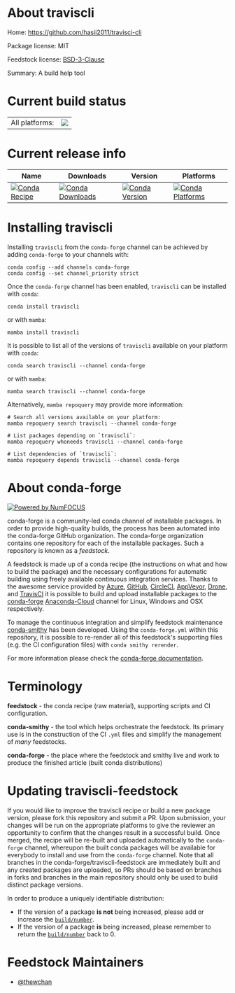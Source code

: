 About traviscli
===============

Home: https://github.com/hasii2011/travisci-cli

Package license: MIT

Feedstock license: [BSD-3-Clause](https://github.com/conda-forge/traviscli-feedstock/blob/main/LICENSE.txt)

Summary: A build help tool

Current build status
====================


<table><tr><td>All platforms:</td>
    <td>
      <a href="https://dev.azure.com/conda-forge/feedstock-builds/_build/latest?definitionId=14414&branchName=main">
        <img src="https://dev.azure.com/conda-forge/feedstock-builds/_apis/build/status/traviscli-feedstock?branchName=main">
      </a>
    </td>
  </tr>
</table>

Current release info
====================

| Name | Downloads | Version | Platforms |
| --- | --- | --- | --- |
| [![Conda Recipe](https://img.shields.io/badge/recipe-traviscli-green.svg)](https://anaconda.org/conda-forge/traviscli) | [![Conda Downloads](https://img.shields.io/conda/dn/conda-forge/traviscli.svg)](https://anaconda.org/conda-forge/traviscli) | [![Conda Version](https://img.shields.io/conda/vn/conda-forge/traviscli.svg)](https://anaconda.org/conda-forge/traviscli) | [![Conda Platforms](https://img.shields.io/conda/pn/conda-forge/traviscli.svg)](https://anaconda.org/conda-forge/traviscli) |

Installing traviscli
====================

Installing `traviscli` from the `conda-forge` channel can be achieved by adding `conda-forge` to your channels with:

```
conda config --add channels conda-forge
conda config --set channel_priority strict
```

Once the `conda-forge` channel has been enabled, `traviscli` can be installed with `conda`:

```
conda install traviscli
```

or with `mamba`:

```
mamba install traviscli
```

It is possible to list all of the versions of `traviscli` available on your platform with `conda`:

```
conda search traviscli --channel conda-forge
```

or with `mamba`:

```
mamba search traviscli --channel conda-forge
```

Alternatively, `mamba repoquery` may provide more information:

```
# Search all versions available on your platform:
mamba repoquery search traviscli --channel conda-forge

# List packages depending on `traviscli`:
mamba repoquery whoneeds traviscli --channel conda-forge

# List dependencies of `traviscli`:
mamba repoquery depends traviscli --channel conda-forge
```


About conda-forge
=================

[![Powered by
NumFOCUS](https://img.shields.io/badge/powered%20by-NumFOCUS-orange.svg?style=flat&colorA=E1523D&colorB=007D8A)](https://numfocus.org)

conda-forge is a community-led conda channel of installable packages.
In order to provide high-quality builds, the process has been automated into the
conda-forge GitHub organization. The conda-forge organization contains one repository
for each of the installable packages. Such a repository is known as a *feedstock*.

A feedstock is made up of a conda recipe (the instructions on what and how to build
the package) and the necessary configurations for automatic building using freely
available continuous integration services. Thanks to the awesome service provided by
[Azure](https://azure.microsoft.com/en-us/services/devops/), [GitHub](https://github.com/),
[CircleCI](https://circleci.com/), [AppVeyor](https://www.appveyor.com/),
[Drone](https://cloud.drone.io/welcome), and [TravisCI](https://travis-ci.com/)
it is possible to build and upload installable packages to the
[conda-forge](https://anaconda.org/conda-forge) [Anaconda-Cloud](https://anaconda.org/)
channel for Linux, Windows and OSX respectively.

To manage the continuous integration and simplify feedstock maintenance
[conda-smithy](https://github.com/conda-forge/conda-smithy) has been developed.
Using the ``conda-forge.yml`` within this repository, it is possible to re-render all of
this feedstock's supporting files (e.g. the CI configuration files) with ``conda smithy rerender``.

For more information please check the [conda-forge documentation](https://conda-forge.org/docs/).

Terminology
===========

**feedstock** - the conda recipe (raw material), supporting scripts and CI configuration.

**conda-smithy** - the tool which helps orchestrate the feedstock.
                   Its primary use is in the construction of the CI ``.yml`` files
                   and simplify the management of *many* feedstocks.

**conda-forge** - the place where the feedstock and smithy live and work to
                  produce the finished article (built conda distributions)


Updating traviscli-feedstock
============================

If you would like to improve the traviscli recipe or build a new
package version, please fork this repository and submit a PR. Upon submission,
your changes will be run on the appropriate platforms to give the reviewer an
opportunity to confirm that the changes result in a successful build. Once
merged, the recipe will be re-built and uploaded automatically to the
`conda-forge` channel, whereupon the built conda packages will be available for
everybody to install and use from the `conda-forge` channel.
Note that all branches in the conda-forge/traviscli-feedstock are
immediately built and any created packages are uploaded, so PRs should be based
on branches in forks and branches in the main repository should only be used to
build distinct package versions.

In order to produce a uniquely identifiable distribution:
 * If the version of a package **is not** being increased, please add or increase
   the [``build/number``](https://docs.conda.io/projects/conda-build/en/latest/resources/define-metadata.html#build-number-and-string).
 * If the version of a package **is** being increased, please remember to return
   the [``build/number``](https://docs.conda.io/projects/conda-build/en/latest/resources/define-metadata.html#build-number-and-string)
   back to 0.

Feedstock Maintainers
=====================

* [@thewchan](https://github.com/thewchan/)

